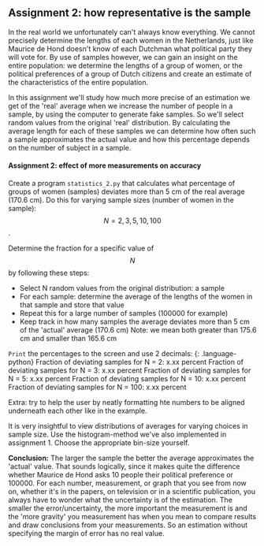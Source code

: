 ## Assignment 2: how representative is the sample

In the real world we unfortunately can't always know everything. We cannot precisely determine the lengths of each women in the Netherlands, just like Maurice de Hond doesn't know of each Dutchman what political party they will vote for. By use of samples however, we can gain an insight on the entire population: we determine the lengths of a group of women, or the political preferences of a group of Dutch citizens and create an estimate of the characteristics of the entire population.

In this assignment we'll study how much more precise of an estimation we get of the 'real' average when we increase the number of people in a sample, by using the computer to generate fake samples. So we'll select random values from the original 'real' distribution. By calculating the average length for each of these samples we can determine how often such a sample approximates the actual value and how this percentage depends on the number of subject in a sample.

#### Assignment 2: effect of more measurements on accuracy

Create a program `statistics_2.py` that calculates what percentage of groups of women (samples) deviates more than 5 cm of the real average (170.6 cm). Do this for varying sample sizes (number of women in the sample): $$N=2,3,5,10,100$$.

Determine the fraction for a specific value of $$N$$ by following these steps:

  * Select N random values from the original distribution: a sample
  * For each sample: determine the average of the lengths of the women in that sample and store that value
  * Repeat this for a large number of samples (100000 for example)
  * Keep track in how many samples the average deviates more than 5 cm of the 'actual' average (170.6 cm)
    Note: we mean both greater than 175.6 cm and smaller than 165.6 cm
              
`Print` the percentages to the screen and use 2 decimals:
{: .language-python}
    Fraction of deviating samples for N =   2: x.xx percent
    Fraction of deviating samples for N =   3: x.xx percent
    Fraction of deviating samples for N =   5: x.xx percent
    Fraction of deviating samples for N =  10: x.xx percent
    Fraction of deviating samples for N = 100: x.xx percent

Extra: try to help the user by neatly formatting hte numbers to be aligned underneath each other like in the example.

It is very insightful to view distributions of averages for varying choices in sample size. Use the histogram-method we've also implemented in assignment 1. Choose the appropriate bin-size yourself.

**Conclusion:** The larger the sample the better the average approximates the 'actual' value. That sounds logically, since it makes quite the difference whether Maurice de Hond asks 10 people their political preference or 100000. For each number, measurement, or graph that you see from now on, whether it's in the papers, on television or in a scientific publication, you always have to wonder what the uncertainty is of the estimation. The smaller the error/uncertainty, the more important the measurement is and the 'more gravity' you measurement has when you mean to compare results and draw conclusions from your measurements. So an estimation without specifying the margin of error has no real value.
